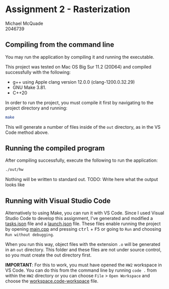 # Assignment 2 - Rasterization

Michael McQuade  
2046739

## Compiling from the command line

You may run the application by compiling it and running the executable.

This project was tested on Mac OS Big Sur 11.2 (20D64) and compiled successfully with the following:

- g++ using Apple clang version 12.0.0 (clang-1200.0.32.29)
- GNU Make 3.81.
- C++20

In order to run the project, you must compile it first by navigating to the project directory and running:

```bash
make
```

This will generate a number of files inside of the `out` directory, as in the VS Code method above.

## Running the compiled program

After compiling successfully, execute the following to run the application:

```bash
./out/hw
```

Nothing will be written to standard out. TODO: Write here what the output looks like

## Running with Visual Studio Code

Alternatively to using Make, you can run it with VS Code. Since I used Visual Studio Code to develop this assignment, I've generated and modified a [tasks.json](.vscode/tasks.json) file and a [launch.json](.vscode/launch.json) file. These files enable running the project by opening [main.cpp](src/main.cpp) and pressing <kbd>ctrl</kbd> + <kbd>F5</kbd> or going to `Run` and choosing `Run without debugging`.

When you run this way, object files with the extension `.o` will be generated in an `out` directory. This folder and these files are not under source control, so you must create the out directory first.

**IMPORTANT**: For this to work, you must have opened the `HW2` workspace in VS Code. You can do this from the command line by running `code .` from within the `HW2` directory or you can choose `File` > `Open Workspace` and choose the [workspace.code-workspace](workspace.code-workspace) file.
